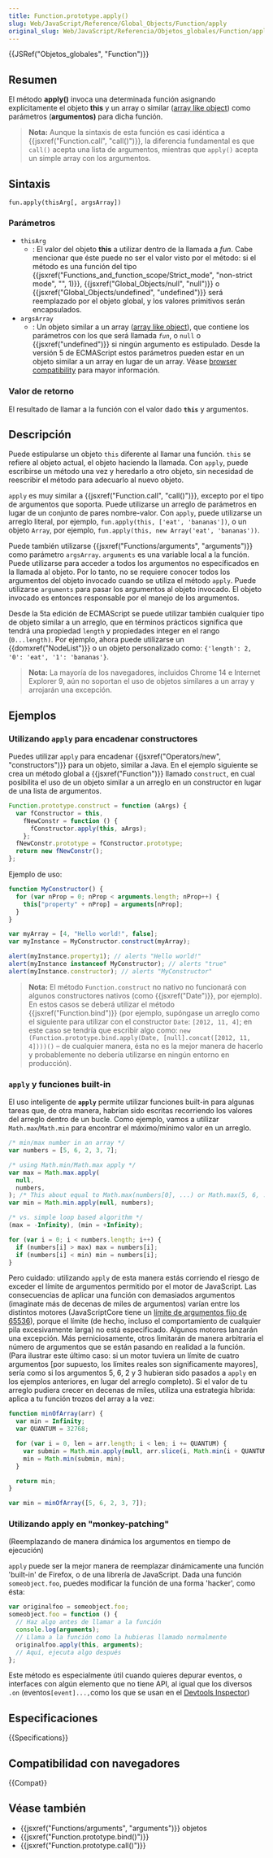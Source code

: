 ```yaml
---
title: Function.prototype.apply()
slug: Web/JavaScript/Reference/Global_Objects/Function/apply
original_slug: Web/JavaScript/Referencia/Objetos_globales/Function/apply
---
```


{{JSRef("Objetos_globales", "Function")}}

## Resumen

El método **apply()** invoca una determinada función asignando explícitamente el objeto **this** y un array o similar ([array like object](/es/docs/JavaScript/Guide/Predefined_Core_Objects#Working_with_Array-like_objects)) como parámetros (**argumentos)** para dicha función.

> **Nota:** Aunque la sintaxis de esta función es casi idéntica a {{jsxref("Function.call", "call()")}}, la diferencia fundamental es que `call()` acepta una lista de argumentos, mientras que `apply()` acepta un simple array con los argumentos.

## Sintaxis

```
fun.apply(thisArg[, argsArray])
```

### Parámetros

- `thisArg`
  - : El valor del objeto **this** a utilizar dentro de la llamada a _fun_. Cabe mencionar que éste puede no ser el valor visto por el método: si el método es una función del tipo {{jsxref("Functions_and_function_scope/Strict_mode", "non-strict mode", "", 1)}}, {{jsxref("Global_Objects/null", "null")}} o {{jsxref("Global_Objects/undefined", "undefined")}} será reemplazado por el objeto global, y los valores primitivos serán encapsulados.
- `argsArray`
  - : Un objeto similar a un array ([array like object](/es/docs/JavaScript/Guide/Predefined_Core_Objects#Working_with_Array-like_objects)), que contiene los parámetros con los que será llamada _`fun`_, o `null` o {{jsxref("undefined")}} si ningún argumento es estipulado. Desde la versión 5 de ECMAScript estos parámetros pueden estar en un objeto similar a un array en lugar de un array. Véase [browser compatibility](#browser_compatibility) para mayor información.

### Valor de retorno

El resultado de llamar a la función con el valor dado **`this`** y argumentos.

## Descripción

Puede estipularse un objeto `this` diferente al llamar una función. `this` se refiere al objeto actual, el objeto haciendo la llamada. Con `apply`, puede escribirse un método una vez y heredarlo a otro objeto, sin necesidad de reescribir el método para adecuarlo al nuevo objeto.

`apply` es muy similar a {{jsxref("Function.call", "call()")}}, excepto por el tipo de argumentos que soporta. Puede utilizarse un arreglo de parámetros en lugar de un conjunto de pares nombre-valor. Con `apply`, puede utilizarse un arreglo literal, por ejemplo, `fun.apply(this, ['eat', 'bananas'])`, o un objeto `Array`, por ejemplo, `fun.apply(this, new Array('eat', 'bananas'))`.

Puede también utilizarse {{jsxref("Functions/arguments", "arguments")}} como parámetro `argsArray`. `arguments` es una variable local a la función. Puede utilizarse para acceder a todos los argumentos no específicados en la llamada al objeto. Por lo tanto, no se requiere conocer todos los argumentos del objeto invocado cuando se utiliza el método `apply`. Puede utilizarse `arguments` para pasar los argumentos al objeto invocado. El objeto invocado es entonces responsable por el manejo de los argumentos.

Desde la 5ta edición de ECMAScript se puede utilizar también cualquier tipo de objeto similar a un arreglo, que en términos prácticos significa que tendrá una propiedad `length` y propiedades integer en el rango (`0...length)`. Por ejemplo, ahora puede utilizarse un {{domxref("NodeList")}} o un objeto personalizado como: `{'length': 2, '0': 'eat', '1': 'bananas'}`.

> **Nota:** La mayoría de los navegadores, incluidos Chrome 14 e Internet Explorer 9, aún no soportan el uso de objetos similares a un array y arrojarán una excepción.

## Ejemplos

### Utilizando `apply` para encadenar constructores

Puedes utilizar `apply` para encadenar {{jsxref("Operators/new", "constructors")}} para un objeto, similar a Java. En el ejemplo siguiente se crea un método global a {{jsxref("Function")}} llamado `construct`, en cual posibilita el uso de un objeto similar a un arreglo en un constructor en lugar de una lista de argumentos.

```js
Function.prototype.construct = function (aArgs) {
  var fConstructor = this,
    fNewConstr = function () {
      fConstructor.apply(this, aArgs);
    };
  fNewConstr.prototype = fConstructor.prototype;
  return new fNewConstr();
};
```

Ejemplo de uso:

```js
function MyConstructor() {
  for (var nProp = 0; nProp < arguments.length; nProp++) {
    this["property" + nProp] = arguments[nProp];
  }
}

var myArray = [4, "Hello world!", false];
var myInstance = MyConstructor.construct(myArray);

alert(myInstance.property1); // alerts "Hello world!"
alert(myInstance instanceof MyConstructor); // alerts "true"
alert(myInstance.constructor); // alerts "MyConstructor"
```

> **Nota:** El método `Function.construct` no nativo no funcionará con algunos constructores nativos (como {{jsxref("Date")}}, por ejemplo). En estos casos se deberá utilizar el método {{jsxref("Function.bind")}} (por ejemplo, supóngase un arreglo como el siguiente para utilizar con el constructor `Date`: `[2012, 11, 4]`; en este caso se tendría que escribir algo como: `new (Function.prototype.bind.apply(Date, [null].concat([2012, 11, 4])))()` – de cualquier manera, ésta no es la mejor manera de hacerlo y probablemente no debería utilizarse en ningún entorno en producción).

### `apply` y funciones built-in

El uso inteligente de **`apply`** permite utilizar funciones built-in para algunas tareas que, de otra manera, habrían sido escritas recorriendo los valores del arreglo dentro de un bucle. Como ejemplo, vamos a utilizar `Math.max`/`Math.min` para encontrar el máximo/mínimo valor en un arreglo.

```js
/* min/max number in an array */
var numbers = [5, 6, 2, 3, 7];

/* using Math.min/Math.max apply */
var max = Math.max.apply(
  null,
  numbers,
); /* This about equal to Math.max(numbers[0], ...) or Math.max(5, 6, ..) */
var min = Math.min.apply(null, numbers);

/* vs. simple loop based algorithm */
(max = -Infinity), (min = +Infinity);

for (var i = 0; i < numbers.length; i++) {
  if (numbers[i] > max) max = numbers[i];
  if (numbers[i] < min) min = numbers[i];
}
```

Pero cuidado: utilizando `apply` de esta manera estás corriendo el riesgo de exceder el límite de argumentos permitido por el motor de JavaScript. Las consecuencias de aplicar una función con demasiados argumentos (imagínate más de decenas de miles de argumentos) varían entre los distintos motores (JavaScriptCore tiene un [límite de argumentos fijo de 65536](https://bugs.webkit.org/show_bug.cgi?id=80797)), porque el límite (de hecho, incluso el comportamiento de cualquier pila excesivamente larga) no está especificado. Algunos motores lanzarán una excepción. Más perniciosamente, otros limitarán de manera arbitraria el número de argumentos que se están pasando en realidad a la función. (Para ilustrar este último caso: si un motor tuviera un límite de cuatro argumentos \[por supuesto, los límites reales son significamente mayores], sería como si los argumentos 5, 6, 2 y 3 hubieran sido pasados a `apply` en los ejemplos anteriores, en lugar del arreglo completo). Si el valor de tu arreglo pudiera crecer en decenas de miles, utiliza una estrategia híbrida: aplica a tu función trozos del array a la vez:

```js
function minOfArray(arr) {
  var min = Infinity;
  var QUANTUM = 32768;

  for (var i = 0, len = arr.length; i < len; i += QUANTUM) {
    var submin = Math.min.apply(null, arr.slice(i, Math.min(i + QUANTUM, len)));
    min = Math.min(submin, min);
  }

  return min;
}

var min = minOfArray([5, 6, 2, 3, 7]);
```

### Utilizando apply en "monkey-patching"

(Reemplazando de manera dinámica los argumentos en tiempo de ejecución)

`apply` puede ser la mejor manera de reemplazar dinámicamente una función 'built-in' de Firefox, o de una librería de JavaScript. Dada una función `someobject.foo`, puedes modificar la función de una forma 'hacker', como ésta:

```js
var originalfoo = someobject.foo;
someobject.foo = function () {
  // Haz algo antes de llamar a la función
  console.log(arguments);
  // Llama a la función como la hubieras llamado normalmente
  originalfoo.apply(this, arguments);
  // Aquí, ejecuta algo después
};
```

Este método es especialmente útil cuando quieres depurar eventos, o interfaces con algún elemento que no tiene API, al igual que los diversos `.on` (eventos`[event]...,`como los que se usan en el [Devtools Inspector](/es/docs/Tools/Page_Inspector#Developer_API))

## Especificaciones

{{Specifications}}

## Compatibilidad con navegadores

{{Compat}}

## Véase también

- {{jsxref("Functions/arguments", "arguments")}} objetos
- {{jsxref("Function.prototype.bind()")}}
- {{jsxref("Function.prototype.call()")}}
